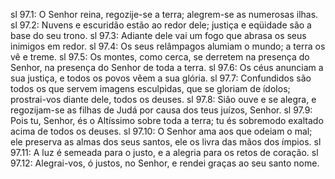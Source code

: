 sl 97.1: O Senhor reina, regozije-se a terra; alegrem-se as numerosas ilhas.
sl 97.2: Nuvens e escuridão estão ao redor dele; justiça e eqüidade são a base do seu trono.
sl 97.3: Adiante dele vai um fogo que abrasa os seus inimigos em redor.
sl 97.4: Os seus relâmpagos alumiam o mundo; a terra os vê e treme.
sl 97.5: Os montes, como cerca, se derretem na presença do Senhor, na presença do Senhor de toda a terra.
sl 97.6: Os céus anunciam a sua justiça, e todos os povos vêem a sua glória.
sl 97.7: Confundidos são todos os que servem imagens esculpidas, que se gloriam de ídolos; prostrai-vos diante dele, todos os deuses.
sl 97.8: Sião ouve e se alegra, e regozijam-se as filhas de Judá por causa dos teus juízos, Senhor.
sl 97.9: Pois tu, Senhor, és o Altíssimo sobre toda a terra; tu és sobremodo exaltado acima de todos os deuses.
sl 97.10: O Senhor ama aos que odeiam o mal; ele preserva as almas dos seus santos, ele os livra das mãos dos ímpios.
sl 97.11: A luz é semeada para o justo, e a alegria para os retos de coração.
sl 97.12: Alegrai-vos, ó justos, no Senhor, e rendei graças ao seu santo nome.
